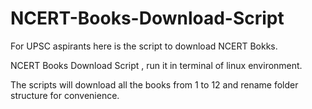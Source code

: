 # NCERT-Books-Download-Script

For UPSC aspirants here is the script to download NCERT Bokks.

NCERT Books Download Script , run it in terminal of linux environment. 

The scripts will download all the books from 1 to 12 and rename folder structure for convenience.
